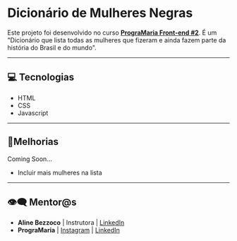 # Dicionário de Mulheres Negras

Este projeto foi desenvolvido no curso **[PrograMaria Front-end #2](https://www.programaria.org/curso-online-euprogramo-fe2/?vgo_ee=STGmLpwhjTcDJEZ1Obup4xwUnRnlmwiuCIJkd9A7F3A%3D)**. É um "Dicionário que lista todas as mulheres que fizeram e ainda fazem parte da história do Brasil e do mundo".



________

## 💻 Tecnologias

- HTML
- CSS
- Javascript

___

## 🧩Melhorias 

Coming Soon...

- Incluir mais mulheres na lista

_____

## 👁‍🗨 Mentor@s

- **Aline Bezzoco** | Instrutora | [LinkedIn](https://www.linkedin.com/in/bezzocoaline/)
- **PrograMaria** | [Instagram](https://www.instagram.com/programaria/) | [LinkedIn](https://www.linkedin.com/company/programaria.org/)


